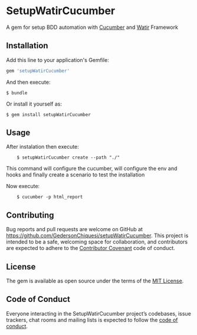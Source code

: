 # SetupWatirCucumber

A gem for setup BDD automation with [Cucumber](https://github.com/cucumber/cucumber) and [Watir](https://github.com/watir/watir) Framework

## Installation

Add this line to your application's Gemfile:

```ruby
gem 'setupWatirCucumber'
```

And then execute:

    $ bundle

Or install it yourself as:

    $ gem install setupWatirCucumber

## Usage

After instalation then execute:

```
    $ setupWatirCucumber create --path "./"
```

This command will configure the cucumber, will configure the env and hooks and finally create a scenario to test the installation

Now execute:

```
    $ cucumber -p html_report
```

## Contributing

Bug reports and pull requests are welcome on GitHub at https://github.com/GedersonChiquesi/setupWatirCucumber. This project is intended to be a safe, welcoming space for collaboration, and contributors are expected to adhere to the [Contributor Covenant](http://contributor-covenant.org) code of conduct.

## License

The gem is available as open source under the terms of the [MIT License](https://opensource.org/licenses/MIT).

## Code of Conduct

Everyone interacting in the SetupWatirCucumber project’s codebases, issue trackers, chat rooms and mailing lists is expected to follow the [code of conduct](https://github.com/GedersonChiquesi/setupWatirCucumber/blob/master/CODE_OF_CONDUCT.md).
